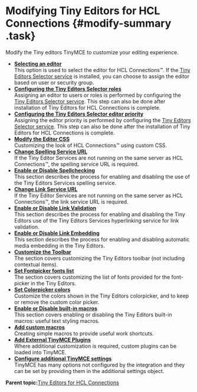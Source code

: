 # Modifying Tiny Editors for HCL Connections {#modify-summary .task}

Modify the Tiny editors TinyMCE to customize your editing experience.

-   **[Selecting an editor](t_configure_01-select-editor-1.md)**  
This option is used to select the editor for HCL Connections™. If the [Tiny Editors Selector service](t_01-setup_01-selector_00-summary.md) is installed, you can choose to assign the editor based on user or security group.
-   **[Configuring the Tiny Editors Selector roles](t_configure_01b-assign-users-1.md)**  
Assigning an editor to users or roles is performed by configuring the [Tiny Editors Selector service](t_01-setup_01-selector_00-summary.md). This step can also be done after installation of Tiny Editors for HCL Connections is complete.
-   **[Configuring the Tiny Editors Selector editor priority](t_configure_01c-editor-priority-1.md)**  
Assigning the editor priority is performed by configuring the [Tiny Editors Selector service](t_01-setup_01-selector_00-summary.md). This step can also be done after the installation of Tiny Editors for HCL Connections is complete.
-   **[Modify the Editor CSS](t_configure_02-modify-editor-css-1.md)**  
Customizing the look of HCL Connections™ using custom CSS.
-   **[Change Spelling Service URL](t_configure_03-change-spelling-service-url-1.md)**  
If the Tiny Editor Services are not running on the same server as HCL Connections™, the spelling service URL is required.
-   **[Enable or Disable Spellchecking](t_configure_04-enable-or-disable-spellchecking-1.md)**  
This section describes the process for enabling and disabling the use of the Tiny Editors Services spelling service.
-   **[Change Link Service URL](t_configure_05-change-link-service-url-1.md)**  
If the Tiny Editor Services are not running on the same server as HCL Connections™, the link service URL is required.
-   **[Enable or Disable Link Validation](t_configure_06-enable-or-disable-link-validation-1.md)**  
This section describes the process for enabling and disabling the Tiny Editors use of the Tiny Editors Services hyperlinking service for link validation.
-   **[Enable or Disable Link Embedding](t_configure_07-enable-or-disable-link-embeding-1.md)**  
This section describes the process for enabling and disabling automatic media embedding in the Tiny Editors.
-   **[Customize the Toolbar](t_configure_08-customize-toolbar-1.md)**  
The section covers customizing the Tiny Editors toolbar \(not including contextual items\).
-   **[Set Fontpicker fonts list](t_configure_09-set-fontpicker-fonts-1.md)**  
The section covers customizing the list of fonts provided for the font-picker in the Tiny Editors.
-   **[Set Colorpicker colors](t_configure_10-set-colorpicker-colors-1.md)**  
Customize the colors shown in the Tiny Editors colorpicker, and to keep or remove the custom color picker.
-   **[Enable or Disable built-in macros](t_configure_11-enable-or-disable-built-in-macros-1.md)**  
This section covers enabling or disabling the Tiny Editors built-in macros: useful text styling macros.
-   **[Add custom macros](t_configure_12-add-custom-macros-1.md)**  
Creating simple macros to provide useful work shortcuts.
-   **[Add External TinyMCE Plugins](t_configure_13-add-external-tinymce-plugins-1.md)**  
Where additional customization is required, custom plugins can be loaded into TinyMCE.
-   **[Configure additional TinyMCE settings](t_configure_14-additional-tinymce-settings-1.md)**  
TinyMCE has many options not configured by the integration and they can be set by providing them in the additional settings object.

**Parent topic:**[Tiny Editors for HCL Connections](c_tiny-editors.md)

